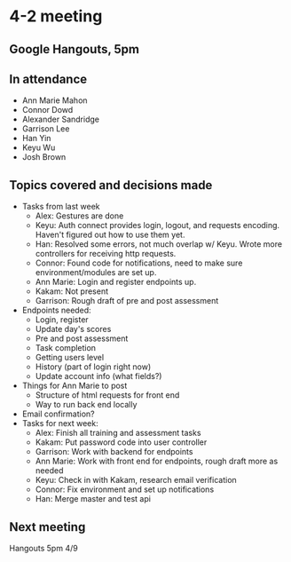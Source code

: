 # 4-2 meeting

## Google Hangouts, 5pm

## In attendance

- Ann Marie Mahon
- Connor Dowd
- Alexander Sandridge
- Garrison Lee
- Han Yin
- Keyu Wu
- Josh Brown

## Topics covered and decisions made

- Tasks from last week
  - Alex: Gestures are done
  - Keyu: Auth connect provides login, logout, and requests encoding.  Haven't figured out how to use them yet.
  - Han: Resolved some errors, not much overlap w/ Keyu.  Wrote more controllers for receiving http requests.
  - Connor: Found code for notifications, need to make sure environment/modules are set up.
  - Ann Marie: Login and register endpoints up.
  - Kakam: Not present
  - Garrison: Rough draft of pre and post assessment
- Endpoints needed:
  - Login, register
  - Update day's scores
  - Pre and post assessment
  - Task completion
  - Getting users level
  - History (part of login right now)
  - Update account info (what fields?)
- Things for Ann Marie to post
  - Structure of html requests for front end
  - Way to run back end locally
- Email confirmation?
- Tasks for next week:
  - Alex: Finish all training and assessment tasks
  - Kakam: Put password code into user controller
  - Garrison: Work with backend for endpoints
  - Ann Marie: Work with front end for endpoints, rough draft more as needed
  - Keyu: Check in with Kakam, research email verification
  - Connor: Fix environment and set up notifications
  - Han: Merge master and test api

## Next meeting

Hangouts 5pm 4/9

